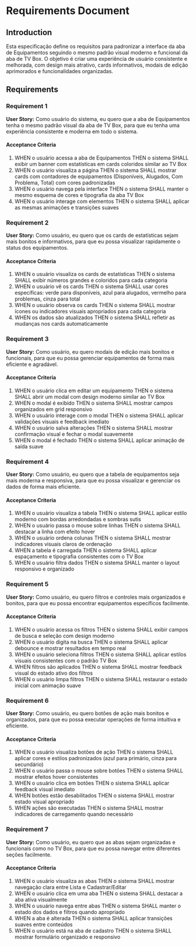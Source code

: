 # Requirements Document

## Introduction

Esta especificação define os requisitos para padronizar a interface da aba de Equipamentos seguindo o mesmo padrão visual moderno e funcional da aba de TV Box. O objetivo é criar uma experiência de usuário consistente e melhorada, com design mais atrativo, cards informativos, modais de edição aprimorados e funcionalidades organizadas.

## Requirements

### Requirement 1

**User Story:** Como usuário do sistema, eu quero que a aba de Equipamentos tenha o mesmo padrão visual da aba de TV Box, para que eu tenha uma experiência consistente e moderna em todo o sistema.

#### Acceptance Criteria

1. WHEN o usuário acessa a aba de Equipamentos THEN o sistema SHALL exibir um banner com estatísticas em cards coloridos similar ao TV Box
2. WHEN o usuário visualiza a página THEN o sistema SHALL mostrar cards com contadores de equipamentos (Disponíveis, Alugados, Com Problema, Total) com cores padronizadas
3. WHEN o usuário navega pela interface THEN o sistema SHALL manter o mesmo esquema de cores e tipografia da aba TV Box
4. WHEN o usuário interage com elementos THEN o sistema SHALL aplicar as mesmas animações e transições suaves

### Requirement 2

**User Story:** Como usuário, eu quero que os cards de estatísticas sejam mais bonitos e informativos, para que eu possa visualizar rapidamente o status dos equipamentos.

#### Acceptance Criteria

1. WHEN o usuário visualiza os cards de estatísticas THEN o sistema SHALL exibir números grandes e coloridos para cada categoria
2. WHEN o usuário vê os cards THEN o sistema SHALL usar cores específicas: verde para disponíveis, azul para alugados, vermelho para problemas, cinza para total
3. WHEN o usuário observa os cards THEN o sistema SHALL mostrar ícones ou indicadores visuais apropriados para cada categoria
4. WHEN os dados são atualizados THEN o sistema SHALL refletir as mudanças nos cards automaticamente

### Requirement 3

**User Story:** Como usuário, eu quero modais de edição mais bonitos e funcionais, para que eu possa gerenciar equipamentos de forma mais eficiente e agradável.

#### Acceptance Criteria

1. WHEN o usuário clica em editar um equipamento THEN o sistema SHALL abrir um modal com design moderno similar ao TV Box
2. WHEN o modal é exibido THEN o sistema SHALL mostrar campos organizados em grid responsivo
3. WHEN o usuário interage com o modal THEN o sistema SHALL aplicar validações visuais e feedback imediato
4. WHEN o usuário salva alterações THEN o sistema SHALL mostrar confirmação visual e fechar o modal suavemente
5. WHEN o modal é fechado THEN o sistema SHALL aplicar animação de saída suave

### Requirement 4

**User Story:** Como usuário, eu quero que a tabela de equipamentos seja mais moderna e responsiva, para que eu possa visualizar e gerenciar os dados de forma mais eficiente.

#### Acceptance Criteria

1. WHEN o usuário visualiza a tabela THEN o sistema SHALL aplicar estilo moderno com bordas arredondadas e sombras sutis
2. WHEN o usuário passa o mouse sobre linhas THEN o sistema SHALL destacar a linha com efeito hover
3. WHEN o usuário ordena colunas THEN o sistema SHALL mostrar indicadores visuais claros de ordenação
4. WHEN a tabela é carregada THEN o sistema SHALL aplicar espaçamento e tipografia consistentes com o TV Box
5. WHEN o usuário filtra dados THEN o sistema SHALL manter o layout responsivo e organizado

### Requirement 5

**User Story:** Como usuário, eu quero filtros e controles mais organizados e bonitos, para que eu possa encontrar equipamentos específicos facilmente.

#### Acceptance Criteria

1. WHEN o usuário acessa os filtros THEN o sistema SHALL exibir campos de busca e seleção com design moderno
2. WHEN o usuário digita na busca THEN o sistema SHALL aplicar debounce e mostrar resultados em tempo real
3. WHEN o usuário seleciona filtros THEN o sistema SHALL aplicar estilos visuais consistentes com o padrão TV Box
4. WHEN filtros são aplicados THEN o sistema SHALL mostrar feedback visual do estado ativo dos filtros
5. WHEN o usuário limpa filtros THEN o sistema SHALL restaurar o estado inicial com animação suave

### Requirement 6

**User Story:** Como usuário, eu quero botões de ação mais bonitos e organizados, para que eu possa executar operações de forma intuitiva e eficiente.

#### Acceptance Criteria

1. WHEN o usuário visualiza botões de ação THEN o sistema SHALL aplicar cores e estilos padronizados (azul para primário, cinza para secundário)
2. WHEN o usuário passa o mouse sobre botões THEN o sistema SHALL mostrar efeitos hover consistentes
3. WHEN o usuário clica em botões THEN o sistema SHALL aplicar feedback visual imediato
4. WHEN botões estão desabilitados THEN o sistema SHALL mostrar estado visual apropriado
5. WHEN ações são executadas THEN o sistema SHALL mostrar indicadores de carregamento quando necessário

### Requirement 7

**User Story:** Como usuário, eu quero que as abas sejam organizadas e funcionais como no TV Box, para que eu possa navegar entre diferentes seções facilmente.

#### Acceptance Criteria

1. WHEN o usuário visualiza as abas THEN o sistema SHALL mostrar navegação clara entre Lista e Cadastrar/Editar
2. WHEN o usuário clica em uma aba THEN o sistema SHALL destacar a aba ativa visualmente
3. WHEN o usuário navega entre abas THEN o sistema SHALL manter o estado dos dados e filtros quando apropriado
4. WHEN a aba é alterada THEN o sistema SHALL aplicar transições suaves entre conteúdos
5. WHEN o usuário está na aba de cadastro THEN o sistema SHALL mostrar formulário organizado e responsivo